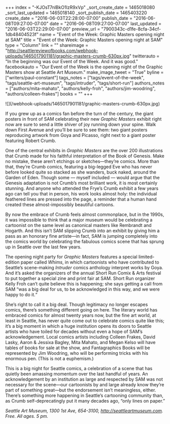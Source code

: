 +++
index = "-KJOsT7nlBkO1lzR9xVp"
_sort_create_date = 1465018080
_sort_last_updated = 1465018140
_sort_publish_date = 1465403220
create_date = "2016-06-03T22:28:00-07:00"
publish_date = "2016-06-08T09:27:00-07:00"
date = "2016-06-08T09:27:00-07:00"
last_updated = "2016-06-03T22:29:00-07:00"
preview_url = "7900343c-d1fe-8cfa-34cf-1db48404523f"
name = "Event of the Week: Graphic Masters opening night at SAM"
title = "Event of the Week: Graphic Masters opening night at SAM"
type = "Column"
link = ""
shareimage = "http://seattlereviewofbooks.com/webhook-uploads/1465017901181/graphic-masters-crumb-630px.jpg"
twitterauto = "In the beginning was our Event of the Week. And it was good."
facebookauto = "Our Event of the Week is the opening night of the Graphic Masters show at Seattle Art Museum."
make_image_tweet = "True"
byline = ["writers/paul-constant"]
tags_notes = ["tags/event-of-the-week", "tags/seattle-art-museum", "tags/intruder", "tags/short-run"]
authors_notes = ["authors/mita-mahato", "authors/kelly-froh", "authors/jim-woodring", "authors/colleen-frakes"]
books = ""
+++
<p class="image-left">![](/webhook-uploads/1465017901181/graphic-masters-crumb-630px.jpg)</p>

If you grew up as a comics fan before the turn of the century, the giant posters in front of SAM celebrating their new *Graphic Masters* exhibit right now are sure to send a little shiver of joy running down your spine. Walk down First Avenue and you’ll be sure to see them: two giant posters reproducing artwork from Goya and Picasso, right next to a giant poster featuring Robert Crumb. 

One of the central exhibits in *Graphic Masters* are the over 200 illustrations that Crumb made for his faithful interpretation of the Book of Genesis. Make no mistake, these aren’t etchings or sketches—they’re comics. More than that, they’re Crumb comics, featuring a big-legged Eve who has never before looked quite so stacked as she wanders, buck naked, around the Garden of Eden. Though some — myself included — would argue that the Genesis adaptation is not Crumb’s most brilliant work, it is most certainly stunning. And anyone who attended the Frye’s Crumb exhibit a few years ago can tell you that in person, his work looks almost holy: the individual feathered lines are pressed into the page, a reminder that a human hand created these almost-impossibly beautiful cartoons.

By now the embrace of Crumb feels almost commonplace, but in the 1990s, it was impossible to think that a major museum would be celebrating a cartoonist on the same level as canonical masters like Rembrandt and Hogarth. And this isn’t SAM slipping Crumb into an exhibit by giving him a pass as an honorary fine artiste—in fact, SAM is jumping completely into the comics world by celebrating the fabulous comics scene that has sprung up in Seattle over the last few years.

The opening night party for *Graphic Masters* features a special limited-edition paper called *Whims*, in which cartoonists who have contributed to Seattle’s scene-making *Intruder* comics anthology interpret works by Goya. And it’s asked the organizers of the annual Short Run Comix & Arts festival to put together a special zine and print fair at SAM. Short Run organizer Kelly Froh can’t quite believe this is happening; she says getting a call from SAM “was a big deal for us, to be acknowledged in this way, and we were happy to do it.“

She’s right to call it a big deal. Though legitimacy no longer escapes comics, there’s something different going on here. The literary world has embraced comics for almost twenty years now, but the fine art world, at least in Seattle, has never quite come out to celebrate comics quite like this; it’s a big moment in which a huge institution opens its doors to Seattle artists who have toiled for decades without even a hope of SAM’s acknowledgement.  Local comics artists including Colleen Frakes, David Lasky, Aaron & Jessixa Bagley, Mita Mahato, and Megan Kelso will have tables of books for sale at the show, and Fantagraphics Books will be represented by Jim Woodring, who will be performing tricks with his enormous pen. (This is not a euphemism.) 

This is a big night for Seattle comics, a celebration of a scene that has quietly been amassing momentum over the last handful of years. An acknowledgement by an institution as large and respected by SAM was not necessary for the scene—our cartoonists by and large already know they’re part of something great—but the endorsement isn’t meaningless, either. There’s something more happening in Seattle’s cartooning community than, as Crumb self-deprecatingly put it many decades ago, “only lines on paper.”

*Seattle Art Museum, 1300 1st Ave, 654-3100, http://seattleartmuseum.com. Free. All ages. 5 pm.* 